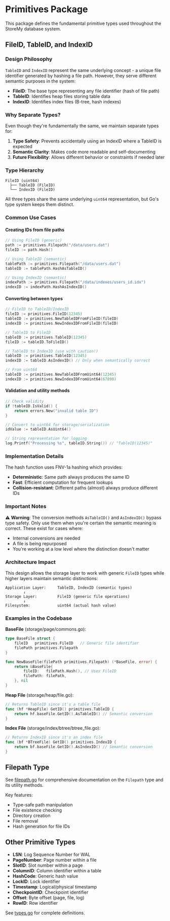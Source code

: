# Primitives Package

This package defines the fundamental primitive types used throughout the StoreMy database system.

## FileID, TableID, and IndexID

### Design Philosophy

`TableID` and `IndexID` represent the same underlying concept - a unique file identifier generated by hashing a file path. However, they serve different semantic purposes in the system:

- **FileID**: The base type representing any file identifier (hash of file path)
- **TableID**: Identifies heap files storing table data
- **IndexID**: Identifies index files (B-tree, hash indexes)

### Why Separate Types?

Even though they're fundamentally the same, we maintain separate types for:

1. **Type Safety**: Prevents accidentally using an IndexID where a TableID is expected
2. **Semantic Clarity**: Makes code more readable and self-documenting
3. **Future Flexibility**: Allows different behavior or constraints if needed later

### Type Hierarchy

```
FileID (uint64)
  ├── TableID (FileID)
  └── IndexID (FileID)
```

All three types share the same underlying `uint64` representation, but Go's type system keeps them distinct.

### Common Use Cases

#### Creating IDs from file paths

```go
// Using FileID (generic)
path := primitives.Filepath("/data/users.dat")
fileID := path.Hash()

// Using TableID (semantic)
tablePath := primitives.Filepath("/data/users.dat")
tableID := tablePath.HashAsTableID()

// Using IndexID (semantic)
indexPath := primitives.Filepath("/data/indexes/users_id.idx")
indexID := indexPath.HashAsIndexID()
```

#### Converting between types

```go
// FileID to TableID/IndexID
fileID := primitives.FileID(12345)
tableID := primitives.NewTableIDFromFileID(fileID)
indexID := primitives.NewIndexIDFromFileID(fileID)

// TableID to FileID
tableID := primitives.TableID(12345)
fileID := tableID.ToFileID()

// TableID to IndexID (use with caution!)
tableID := primitives.TableID(12345)
indexID := tableID.AsIndexID() // Only when semantically correct

// From uint64
tableID := primitives.NewTableIDFromUint64(12345)
indexID := primitives.NewIndexIDFromUint64(67890)
```

#### Validation and utility methods

```go
// Check validity
if !tableID.IsValid() {
    return errors.New("invalid table ID")
}

// Convert to uint64 for storage/serialization
idValue := tableID.AsUint64()

// String representation for logging
log.Printf("Processing %s", tableID.String()) // "TableID(12345)"
```

### Implementation Details

The hash function uses FNV-1a hashing which provides:
- **Deterministic**: Same path always produces the same ID
- **Fast**: Efficient computation for frequent lookups
- **Collision-resistant**: Different paths (almost) always produce different IDs

### Important Notes

⚠️ **Warning**: The conversion methods `AsTableID()` and `AsIndexID()` bypass type safety. Only use them when you're certain the semantic meaning is correct. These exist for cases where:
- Internal conversions are needed
- A file is being repurposed
- You're working at a low level where the distinction doesn't matter

### Architecture Impact

This design allows the storage layer to work with generic `FileID` types while higher layers maintain semantic distinctions:

```
Application Layer:     TableID, IndexID (semantic types)
        ↓
Storage Layer:         FileID (generic file operations)
        ↓
Filesystem:            uint64 (actual hash value)
```

### Examples in the Codebase

**BaseFile** (storage/page/commons.go):
```go
type BaseFile struct {
    fileID   primitives.FileID   // Generic file identifier
    filePath primitives.Filepath
}

func NewBaseFile(filePath primitives.Filepath) (*BaseFile, error) {
    return &BaseFile{
        fileID:   filePath.Hash(), // Uses FileID
        filePath: filePath,
    }, nil
}
```

**Heap File** (storage/heap/file.go):
```go
// Returns TableID since it's a table file
func (hf *HeapFile) GetID() primitives.TableID {
    return hf.baseFile.GetID().AsTableID() // Semantic conversion
}
```

**Index File** (storage/index/btree/btree_file.go):
```go
// Returns IndexID since it's an index file
func (bf *BTreeFile) GetID() primitives.IndexID {
    return bf.baseFile.GetID().AsIndexID() // Semantic conversion
}
```

## Filepath Type

See [filepath.go](filepath.go) for comprehensive documentation on the `Filepath` type and its utility methods.

Key features:
- Type-safe path manipulation
- File existence checking
- Directory creation
- File removal
- Hash generation for file IDs

## Other Primitive Types

- **LSN**: Log Sequence Number for WAL
- **PageNumber**: Page number within a file
- **SlotID**: Slot number within a page
- **ColumnID**: Column identifier within a table
- **HashCode**: Generic hash value
- **LockID**: Lock identifier
- **Timestamp**: Logical/physical timestamp
- **CheckpointID**: Checkpoint identifier
- **Offset**: Byte offset (page, file, log)
- **RowID**: Row identifier

See [types.go](types.go) for complete definitions.
